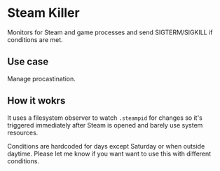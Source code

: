 # Steam Killer

Monitors for Steam and game processes and send SIGTERM/SIGKILL if conditions are met.

## Use case

Manage procastination.

## How it wokrs 

It uses a filesystem observer to watch `.steampid` for changes so it's triggered immediately after Steam is opened and barely use system resources. 

Conditions are hardcoded for days except Saturday or when outside daytime. Please let me know if you want want to use this with different conditions.
